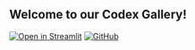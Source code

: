 ## Welcome to our Codex Gallery!

[![Open in Streamlit][share_badge]][share_link] [![GitHub][github_badge]][github_link]

[share_badge]: https://static.streamlit.io/badges/streamlit_badge_black_white.svg
[share_link]: https://share.streamlit.io/okld/streamlit-gallery/main

[github_badge]: https://badgen.net/badge/icon/GitHub?icon=github&color=black&label
[github_link]: https://github.com/okld/streamlit-gallery
